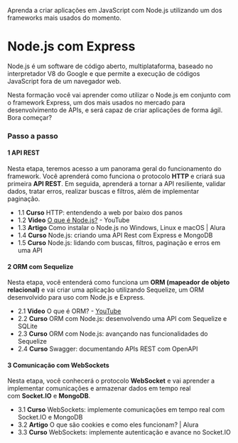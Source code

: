 Aprenda a criar aplicações em JavaScript com Node.js utilizando um dos frameworks mais usados do momento.

# Node.js com Express

Node.js é um software de código aberto, multiplataforma, baseado no interpretador V8 do Google e que permite a execução de códigos JavaScript fora de um navegador web.

Nesta formação você vai aprender como utilizar o Node.js em conjunto com o framework Express, um dos mais usados no mercado para desenvolvimento de APIs, e será capaz de criar aplicações de forma ágil. Bora começar?

### Passo a passo

#### 1 API REST
Nesta etapa, teremos acesso a um panorama geral do funcionamento do framework. Você aprenderá como funciona o protocolo **HTTP** e criará sua primeira **API REST**. Em seguida, aprenderá a tornar a API resiliente, validar dados, tratar erros, realizar buscas e filtros, além de implementar paginação.
- 1.1 **Curso** HTTP: entendendo a web por baixo dos panos
- 1.2 **Video** [O que é Node.js?](https://www.youtube.com/watch?v=8VSTrZY8vwI&t=598s) - YouTube
- 1.3 **Artigo** Como instalar o Node.js no Windows, Linux e macOS | Alura
- 1.4 **Curso** Node.js: criando uma API Rest com Express e MongoDB
- 1.5 **Curso** Node.js: lidando com buscas, filtros, paginação e erros em uma API

#### 2 ORM com Sequelize
Nesta etapa, você entenderá como funciona um **ORM (mapeador de objeto relacional)** e vai criar uma aplicação utilizando Sequelize, um ORM desenvolvido para uso com Node.js e Express.
- 2.1 **Video** O que é ORM? - [YouTube](https://www.youtube.com/watch?v=x39vqeBTUmE)
- 2.2 **Curso** ORM com Node.js: desenvolvendo uma API com Sequelize e SQLite
- 2.3 **Curso** ORM com Node.js: avançando nas funcionalidades do Sequelize
- 2.4 **Curso** Swagger: documentando APIs REST com OpenAPI

#### 3 Comunicação com WebSockets
Nesta etapa, você conhecerá o protocolo **WebSocket** e vai aprender a implementar comunicações e armazenar dados em tempo real com **Socket.IO** e **MongoDB**.
- 3.1 **Curso** WebSockets: implemente comunicações em tempo real com Socket.IO e MongoDB
- 3.2 **Artigo** O que são cookies e como eles funcionam? | Alura
- 3.3 **Curso** WebSockets: implemente autenticação e avance no Socket.IO